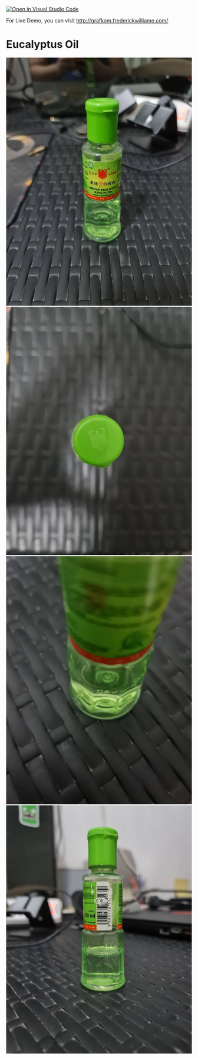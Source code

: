 [![Open in Visual Studio Code](https://classroom.github.com/assets/open-in-vscode-f059dc9a6f8d3a56e377f745f24479a46679e63a5d9fe6f495e02850cd0d8118.svg)](https://classroom.github.com/online_ide?assignment_repo_id=5671496&assignment_repo_type=AssignmentRepo)

For Live Demo, you can visit http://grafkom.frederickwilliame.com/

# Eucalyptus Oil

![Angle 1](angle-1.jpg)
![Angle 2](angle-2.jpg)
![Angle 3](angle-3.jpg)
![Angle 4](angle-4.jpg)
